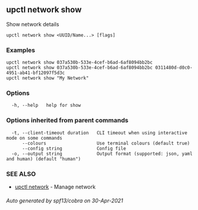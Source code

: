 ## upctl network show

Show network details

```
upctl network show <UUID/Name...> [flags]
```

### Examples

```
upctl network show 037a530b-533e-4cef-b6ad-6af8094bb2bc
upctl network show 037a530b-533e-4cef-b6ad-6af8094bb2bc 0311480d-d0c0-4951-ab41-bf12097f5d3c
upctl network show "My Network"
```

### Options

```
  -h, --help   help for show
```

### Options inherited from parent commands

```
  -t, --client-timeout duration   CLI timeout when using interactive mode on some commands
      --colours                   Use terminal colours (default true)
      --config string             Config file
  -o, --output string             Output format (supported: json, yaml and human) (default "human")
```

### SEE ALSO

* [upctl network](upctl_network.md)	 - Manage network

###### Auto generated by spf13/cobra on 30-Apr-2021
